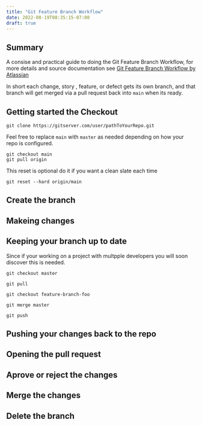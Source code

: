 ```yaml
---
title: "Git Feature Branch Workflow"
date: 2022-08-19T08:35:15-07:00
draft: true
---
```


## Summary 

A consise and practical guide to doing the Git Feature Branch Workflow, for more details and source documentation see [Git Feature Branch Workflow by Atlassian](https://www.atlassian.com/git/tutorials/comparing-workflows/feature-branch-workflow)

In short each change, story , feature, or defect gets its own branch, and that branch will get merged via a pull request back into `main` when its ready.

## Getting started the Checkout

    git clone https://gitserver.com/user/pathToYourRepo.git

Feel free to replace `main` with `master` as needed depending on how your repo is configured.

    git checkout main
    git pull origin

This reset is optional do it if you want a clean slate each time

    git reset --hard origin/main 

## Create the branch

## Makeing changes

## Keeping your branch up to date

Since if your working on a project with multpple developers you will soon discover this is needed.

    git checkout master

    git pull

    git checkout feature-branch-foo

    git merge master

    git push

## Pushing your changes back to the repo

## Opening the pull request

## Aprove or reject the changes

## Merge the changes

## Delete the branch
